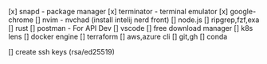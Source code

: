 [x] snapd - package manager
[x] terminator - terminal emulator
[x] google-chrome
[] nvim - nvchad (install intelij nerd front)
[] node.js
[] ripgrep,fzf,exa
[] rust
[] postman - For API Dev
[] vscode
[] free download manager
[] k8s lens
[] docker engine
[] terraform
[] aws,azure cli
[] git,gh
[] conda




[] create ssh keys (rsa/ed25519)




